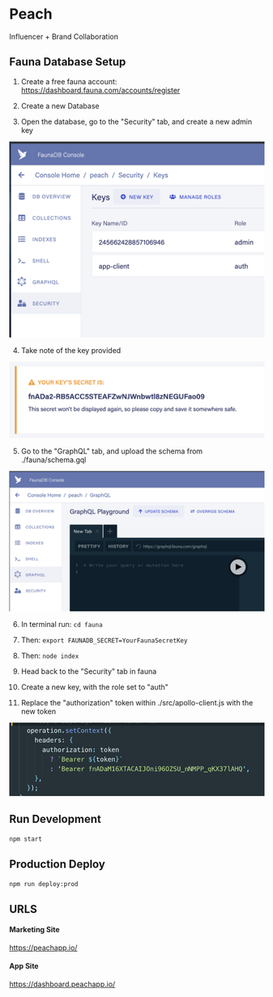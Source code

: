 # Peach

Influencer + Brand Collaboration

## Fauna Database Setup

1. Create a free fauna account:
   https://dashboard.fauna.com/accounts/register

2. Create a new Database

3. Open the database, go to the "Security" tab, and create a new admin key

![Security Tab](/docs/assets/security.png)

4. Take note of the key provided

![New Key](/docs/assets/key.png)

5. Go to the "GraphQL" tab, and upload the schema from ./fauna/schema.gql

![GraphQL Schema](/docs/assets/graphql.png)

6. In terminal run: `cd fauna`

7. Then: `export FAUNADB_SECRET=YourFaunaSecretKey`

8. Then: `node index`

9. Head back to the "Security" tab in fauna

10. Create a new key, with the role set to "auth"

11. Replace the "authorization" token within ./src/apollo-client.js with the new token

![Auth Token](/docs/assets/auth-token.png)

## Run Development

`npm start`

## Production Deploy

`npm run deploy:prod`

## URLS

#### Marketing Site

https://peachapp.io/

#### App Site

https://dashboard.peachapp.io/
